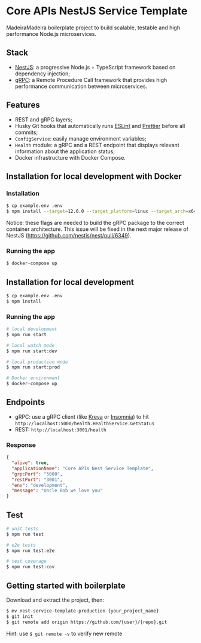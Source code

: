 # Core APIs NestJS Service Template

MadeiraMadeira boilerplate project to build scalable, testable and high performance Node.js microservices. 
 
## Stack

- [NestJS](https://github.com/nestjs/nest): a progressive Node.js + TypeScript framework based on dependency injection;
- [gRPC](https://grpc.io): a Remote Procedure Call framework that provides high performance communication between microservices.

## Features
- REST and gRPC layers; 
- Husky Git hooks that automatically runs [ESLint](https://eslint.org) and [Prettier](https://prettier.io) before all commits;
- `ConfigService`: easily manage environment variables;
- `Health` module: a gRPC and a REST endpoint that displays relevant information about the application status;
- Docker infrastructure with Docker Compose.

## Installation for local development with Docker

### Installation
```bash
$ cp example.env .env
$ npm install --target=12.0.0 --target_platform=linux --target_arch=x64 --target_libc=musl
```
Notice: these flags are needed to build the gRPC package to the correct container architecture. This issue
will be fixed in the next major release of NestJS (https://github.com/nestjs/nest/pull/6349). 

### Running the app
```bash
$ docker-compose up
```

## Installation for local development
```bash
$ cp example.env .env
$ npm install
```
### Running the app

```bash
# local development
$ npm run start

# local watch mode
$ npm run start:dev

# local production mode
$ npm run start:prod

# Docker environment
$ docker-compose up
```

## Endpoints
* gRPC: use a gRPC client (like [Kreya](https://kreya.app) or [Insomnia](https://insomnia.rest)) to hit 
`http://localhost:5000/health.HealthService.GetStatus`
* REST: `http://localhost:3001/health`

### Response
```json
{
  "alive": true,
  "applicationName": "Core APIs Nest Service Template",
  "grpcPort": "5000",
  "restPort": "3001",
  "env": "development",
  "message": "Uncle Bob we love you"
}
```

## Test

```bash
# unit tests
$ npm run test

# e2e tests
$ npm run test:e2e

# test coverage
$ npm run test:cov
``` 

## Getting started with boilerplate

Download and extract the project, then:
```bash
$ mv nest-service-template-production {your_project_name}
$ git init
$ git remote add origin https://github.com/{user}/{repo}.git
```

Hint: use `$ git remote -v` to verify new remote